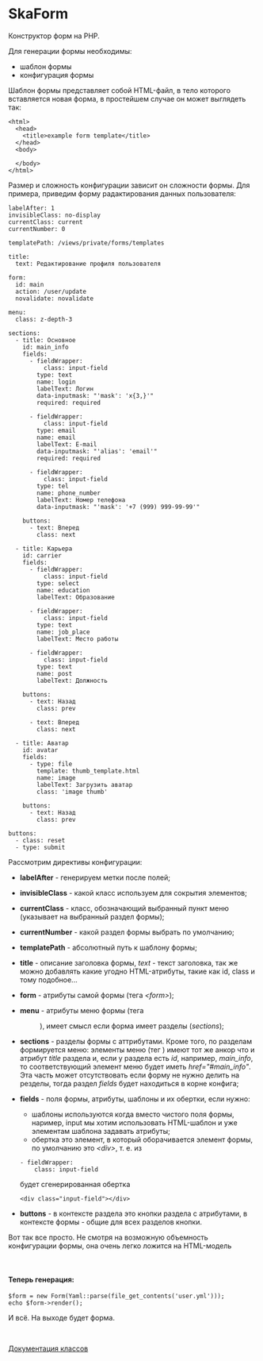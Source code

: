 # SkaForm

Конструктор форм на PHP.

Для генерации формы необходимы:
- шаблон формы
- конфигурация формы

Шаблон формы представляет собой HTML-файл, в тело которого вставляется новая форма, в простейшем случае он может выглядеть так:

```
<html>
  <head>
    <title>example form template</title>  
  </head>
  <body>
  
  </body>
</html>
```

Размер и сложность конфигурации зависит он сложности формы. Для примера, приведим форму радактирования данных пользователя:

```
labelAfter: 1
invisibleClass: no-display
currentClass: current
currentNumber: 0

templatePath: /views/private/forms/templates

title:
  text: Редактирование профиля пользователя

form:
  id: main
  action: /user/update
  novalidate: novalidate

menu:
  class: z-depth-3

sections:
  - title: Основное
    id: main_info
    fields:
      - fieldWrapper:
          class: input-field
        type: text
        name: login
        labelText: Логин
        data-inputmask: "'mask': 'x{3,}'"
        required: required

      - fieldWrapper:
          class: input-field
        type: email
        name: email
        labelText: E-mail
        data-inputmask: "'alias': 'email'"
        required: required

      - fieldWrapper:
          class: input-field
        type: tel
        name: phone_number
        labelText: Номер телефона
        data-inputmask: "'mask': '+7 (999) 999-99-99'"

    buttons:
      - text: Вперед
        class: next

  - title: Карьера
    id: carrier
    fields:
      - fieldWrapper:
          class: input-field
        type: select
        name: education
        labelText: Образование

      - fieldWrapper:
          class: input-field
        type: text
        name: job_place
        labelText: Место работы

      - fieldWrapper:
          class: input-field
        type: text
        name: post
        labelText: Должность

    buttons:
      - text: Назад
        class: prev

      - text: Вперед
        class: next

  - title: Аватар
    id: avatar
    fields:
      - type: file
        template: thumb_template.html
        name: image
        labelText: Загрузить аватар
        class: 'image thumb'

    buttons:
      - text: Назад
        class: prev

buttons:
  - class: reset
  - type: submit
```

Рассмотрим директивы конфигурации:
- **labelAfter** - генерируем метки после полей;

- **invisibleClass** - какой класс используем для сокрытия элементов;

- **currentClass** - класс, обозначающий выбранный пункт меню (указывает на выбранный раздел формы);

- **currentNumber** - какой раздел формы выбрать по умолчанию;

- **templatePath** - абсолютный путь к шаблону формы;

- **title** - описание заголовка формы, *text* - текст заголовка, так же можно добавлять какие угодно HTML-атрибуты, такие как id, class и тому подобное...

- **form** - атрибуты самой формы (тега *\<form>*);

- **menu** - атрибуты меню формы (тега *<menu>*), имеет смысл если форма имеет разделы (*sections*);

- **sections** - разделы формы с аттрибутами. Кроме того, по разделам формируется меню: элементы меню (тег *<a>*) имеют тот же анкор что и атрибут *title* раздела и, если у раздела есть *id*, например, *main_info*, то соответствующий элемент меню будет иметь *href="#main_info"*. Эта часть может отсутствовать если форму не нужно делить на резделы, тогда раздел *fields* будет находиться в корне конфига;

- **fields** - поля формы, атрибуты, шаблоны и их обертки, если нужно:
  - шаблоны используются когда вместо чистого поля формы, наример, input мы хотим использовать HTML-шаблон и уже элементам шаблона задавать атрибуты;
  - обертка это элемент, в который оборачивается элемент формы, по умолчанию это *\<div>*, т. е. из
  ```
  - fieldWrapper:
      class: input-field
  ``` 
  будет сгенерированная обертка 
  ```
  <div class="input-field"></div>
  ```
 
- **buttons** - в контексте раздела это кнопки раздела с атрибутами, в контексте формы - общие для всех разделов кнопки.

Вот так все просто. Не смотря на возможную объемность конфигурации формы, она очень легко ложится на HTML-модель

<br>

#### Теперь генерация:

```
$form = new Form(Yaml::parse(file_get_contents('user.yml')));
echo $form->render();
```

И всё. На выходе будет форма.

<br>

[Документация классов](docs_ru)
